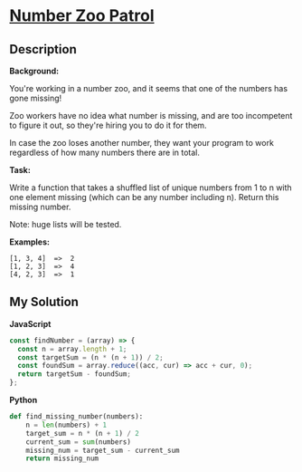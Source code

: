 # [Number Zoo Patrol](https://www.codewars.com/kata/5276c18121e20900c0000235)

## Description

**Background:**

You're working in a number zoo, and it seems that one of the numbers has gone missing!

Zoo workers have no idea what number is missing, and are too incompetent to figure it out, so they're hiring you to do it for them.

In case the zoo loses another number, they want your program to work regardless of how many numbers there are in total.

**Task:**

Write a function that takes a shuffled list of unique numbers from 1 to n with one element missing (which can be any number including n). Return this missing number.

Note: huge lists will be tested.

**Examples:**

```
[1, 3, 4]  =>  2
[1, 2, 3]  =>  4
[4, 2, 3]  =>  1
```

## My Solution

**JavaScript**

```js
const findNumber = (array) => {
  const n = array.length + 1;
  const targetSum = (n * (n + 1)) / 2;
  const foundSum = array.reduce((acc, cur) => acc + cur, 0);
  return targetSum - foundSum;
};
```

**Python**

```py
def find_missing_number(numbers):
    n = len(numbers) + 1
    target_sum = n * (n + 1) / 2
    current_sum = sum(numbers)
    missing_num = target_sum - current_sum
    return missing_num
```
